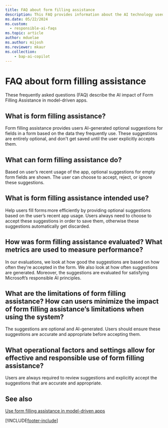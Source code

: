 ```yaml
---
title: FAQ about form filling assistance
description: This FAQ provides information about the AI technology used in the form filling assistance feature with key considerations and details about how AI is used, how it was tested and evaluated, and any specific limitations.
ms.date: 05/22/2024
ms.custom: 
  - responsible-ai-faqs
ms.topic: article
author: mduelae
ms.author: mijosh 
ms.reviewer: mkaur
ms.collection: 
    - bap-ai-copilot 
---
```


# FAQ about form filling assistance

These frequently asked questions (FAQ) describe the AI impact of Form Filling Assistance in model-driven apps.

## What is form filling assistance?  

Form filling assistance provides users AI-generated optional suggestions for fields in a form based on the data they frequently use. These suggestions are entirely optional, and don't get saved until the user explicitly accepts them. 

## What can form filling assistance do?   

Based on user’s recent usage of the app, optional suggestions for empty form fields are shown. The user can choose to accept, reject, or ignore these suggestions. 

## What is form filling assistance intended use?

Help users fill forms more efficiently by providing optional suggestions based on the user’s recent app usage. Users always need to choose to accept these suggestions in order to save them, otherwise these suggestions automatically get discarded. 

## How was form filling assistance evaluated? What metrics are used to measure performance?  

In our evaluations, we look at how good the suggestions are based on how often they're accepted in the form. We also look at how often suggestions are generated. Moreover, the suggestions are evaluated for satisfying Microsoft’s responsible AI principles. 

## What are the limitations of form filling assistance? How can users minimize the impact of form filling assistance’s limitations when using the system?  

The suggestions are optional and AI-generated. Users should ensure these suggestions are accurate and appropriate before accepting them. 

## What operational factors and settings allow for effective and responsible use of form filling assistance?  

Users are always required to review suggestions and explicitly accept the suggestions that are accurate and appropriate. 

## See also

[Use form filling assistance in model-driven apps](../../user/form-filling-assistance.md)
 
[!INCLUDE[footer-include](../../includes/footer-banner.md)]
